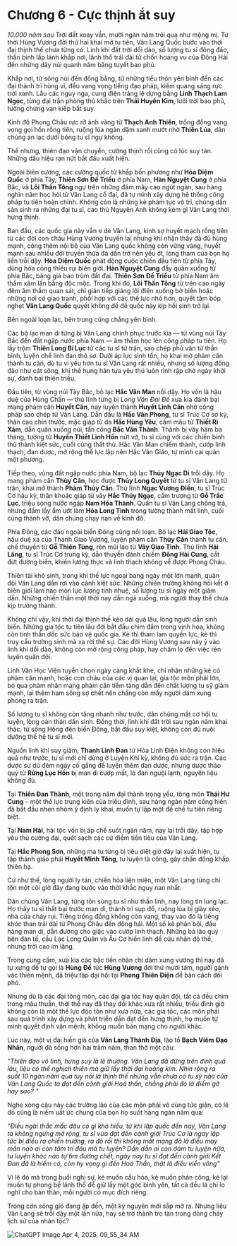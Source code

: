 # Chương 6 - Cực thịnh ắt suy

_10.000 năm sau_
Trời đất xoay vần, mười ngàn năm trôi qua như mộng mị. Từ thời Hùng Vương đời thứ hai khai mở tu tiên, Văn Lang Quốc bước vào thời đại thịnh thế chưa từng có. Linh khí đất trời dồi dào, số lượng tu sĩ đông đảo, thần binh lấp lánh khắp nơi, lãnh thổ trải dài từ chốn hoang vu của Đông Hải đến những dãy núi quanh năm băng tuyết bao phủ. 

Khắp nơi, từ sông núi đến đồng bằng, từ những tiểu thôn yên bình đến các đại thành trì hùng vĩ, đều vang vọng tiếng đạo pháp, kiếm quang sáng rực trời xanh. Lầu các nguy nga, cung điện tráng lệ dựng bằng **Linh Thạch Lam Ngọc**, từng đại trận phòng thủ khắc trên **Thái Huyền Kim**, lưới trời bao phủ, tưởng chừng vạn kiếp bất suy.  

Kinh đô Phong Châu rực rỡ ánh vàng từ **Thạch Anh Thiên**, trống đồng vang vọng gọi hồn rồng tiên, ruộng lúa ngàn dặm xanh mướt nhờ **Thiên Lúa**, dân chúng an lạc dưới bóng tu sĩ ngự không. 

Thế nhưng, thiên đạo vận chuyển, cường thịnh rồi cũng có lúc suy tàn. Những dấu hiệu rạn nứt bắt đầu xuất hiện. 

Ngoài biên cương, các cường quốc từ khắp bốn phương như **Hỏa Diệm Quốc** ở phía Tây, **Thiên Sơn Đế Triều** ở phía Nam, **Hàn Nguyệt Cung** ở phía Bắc, và **Lôi Thần Tông** ngự trên những đám mây cao ngút ngàn, sau hàng nghìn năm học hỏi từ Văn Lang cổ đại, đã tự mình xây dựng hệ thống công pháp tu tiên hoàn chỉnh. Không còn là những kẻ phàm tục vô tri, chúng dần sản sinh ra những đại tu sĩ, cao thủ Nguyên Anh không kém gì Văn Lang thời hưng thịnh.

Ban đầu, các quốc gia này vẫn e dè Văn Lang, kính sợ huyết mạch rồng tiên từ các đời con cháu Hùng Vương truyền lại nhưng khi nhận thấy đã đủ hùng mạnh, công thêm nội bộ của Văn Lang quốc không còn vững vàng, huyết mạnh sau nhiều đời truyền thừa đã dần trở nên yếu ớt, lòng tham của bọn họ liền trỗi dậy. **Hỏa Diệm Quốc** phát động cuộc chiến đầu tiên từ phía Tây, dùng hỏa công thiêu rụi biên giới. **Hàn Nguyệt Cung** đẩy quân xuống từ phía Bắc, băng giá bao trùm đất đai. **Thiên Sơn Đế Triều** từ phía Nam âm thầm xâm lấn bằng độc mộc. Trong khi đó, **Lôi Thần Tông** từ trên cao ngày đêm âm thầm quan sát, chỉ gián tiếp giáng lôi điện xuống bờ biển hoặc những nơi có giao tranh, phối hợp với các thế lực nhỏ hơn, quyết tâm bóp nghẹt **Văn Lang Quốc** quyết không để đế quốc này kịp hồi sinh trở lại.

Bên ngoài loạn lạc, bên trong cũng chẳng yên bình. 

Các bộ lạc man di từng bị Văn Lang chinh phục trước kia — từ vùng núi Tây Bắc đến đất ngập nước phía Nam — âm thầm học lén công pháp tu tiên. Họ lấy trộm **Thiên Long Bí Lục** từ các tu sĩ tử trận, sao chép phù văn từ thần binh, luyện chế linh đan thô sơ. Dưới áp lực sinh tồn, họ khai mở phàm căn thành tu căn, dù tu vi yếu hơn tu sĩ Văn Lang rất nhiều, nhưng số lượng đông đảo như cát sông, khí thế hung hãn tựa yêu thú luôn rình rập chờ ngày khởi sự, đánh bại thiên triều.

Đầu tiên, từ vùng núi Tây Bắc, bộ lạc **Hắc Vân Man** nổi dậy. Họ vốn là hậu duệ của Hùng Chấn — thủ lĩnh từng bị _Long Vân Đại Đế_ xưa kia đánh bại mang phàm căn **Huyết Căn**, nay luyện thành **Huyết Linh Căn** nhờ công pháp sao chép từ Văn Lang. Dẫn đầu là **Hắc Vân Phong**, tu sĩ Trúc Cơ sơ kỳ, thân cao chín thước, mặc giáp từ da **Hắc Hùng Yêu**, cầm mâu từ **Thiết Rỉ Xám**, dẫn quân xuống núi, tấn công **Bắc Vân Thành**. Thành bị vây hãm ba tháng, tường từ **Huyền Thiết Linh Hồn** nứt vỡ, tu sĩ cùng với các chiến binh thủ thành kiệt sức, cuối cùng thất thủ. Hắc Vân Man chiếm thành, cướp linh thạch, đan dược, mở rộng thế lực lập nên Hắc Vân Giáo, tự mình cai quản một phương.

Tiếp theo, vùng đất ngập nước phía Nam, bộ lạc **Thủy Ngạc Di** trỗi dậy. Họ mang phàm căn **Thủy Căn**, học được **Thủy Long Quyết** từ tu sĩ Văn Lang tử trận, khai mở thành **Phàm Thủy  Căn**. Thủ lĩnh **Ngạc Vương Điền**, tu sĩ Trúc Cơ hậu kỳ, thân khoác giáp từ vảy **Hắc Thủy Ngạc**, cầm trượng từ **Gỗ Trắc Lục**, triệu sóng nước ngập **Nam Hỏa Thành**. Quân tu sĩ Văn Lang chống trả, nhưng đầm lầy ẩm ướt làm **Hỏa Long Tinh** trong tường thành mất linh, cuối cùng thành vỡ, dân chúng chạy nạn về kinh đô.

Phía Đông, các đảo ngoài biển Đông cũng nổi loạn. Bộ lạc **Hải Giao Tộc**, hậu duệ xa của Thanh Giao Vương, luyện phàm căn **Thủy Căn** thành tu căn, chế thuyền từ **Gỗ Thiên Tùng**, rèn mũi lao từ **Vảy Giao Tinh**. Thủ lĩnh **Hải Lãng**, tu sĩ Trúc Cơ trung kỳ, dẫn thuyền đánh chiếm **Đông Hải Cung**, cắt đứt đường biển, khiến lương thực và linh thạch không về được Phong Châu.

Thiên tài khó sinh, trong khi thế lực ngoại bang ngày một lớn mạnh, quân đội Văn Lang dần rơi vào cảnh kiệt sức. Những chiến trường không hồi kết ở biên giới làm hao mòn lực lượng tinh nhuệ, số lượng tu sĩ ngày một giảm dần. Những chiến thần một thời nay dần ngã xuống, mà người thay thế chưa kịp trưởng thành.

Không chỉ vậy, khi thời đại thịnh thế kéo dài quá lâu, lòng người dần sinh biến. Những gia tộc tu tiên lâu đời bắt đầu chìm đắm trong vinh hoa, không còn tinh thần dốc sức bảo vệ quốc gia. Kẻ thì tham lam quyền lực, kẻ thì truy cầu trường sinh mà xa rời thế sự. Các đời Hùng Vương sau này ỷ vào linh khí dồi dào, không còn mở rộng công pháp, hay chăm lo đến việc rèn luyện quân đội.

Linh Vân Học Viện tuyển chọn ngày càng khắt khe, chỉ nhận những kẻ có phàm căn mạnh, hoặc con cháu của các vị quan lại, gia tộc môn phái lớn,  bỏ qua phàm nhân mang phàm căn tiềm tàng dẫn đến chất lượng tu sỹ giảm mạnh, lại thêm ham sống sợ chết nên chẳng còn mấy người dám xung phong ra trận. 

Số lượng tu sĩ không còn tăng nhanh như trước, dân chúng mất cơ hội tu luyện, lòng oán thán dần sinh. Đồng thời, linh khí đất trời sau ngàn năm khai thác, từ sông Hồng đến biển Đông, bắt đầu suy kiệt, không còn đủ nuôi dưỡng thế hệ tu sĩ mới.

Nguồn linh khí suy giảm, **Thanh Linh Đan** từ Hỏa Linh Điện không còn hiệu quả như trước, tu sĩ mới chỉ dừng ở Luyện Khí kỳ, không đủ sức ra trận. Các dược sư dù đêm ngày cố gắng để luyện thêm đan dược, nhưng dược thảo quý từ **Rừng Lục Hồn** bị man di cướp mất, lò đan nguội lạnh, nguyên liệu không đủ.

Tại **Thiên Đan Thành**, một trong năm đại thành trọng yếu, tông môn **Thái Hư Cung** – một thế lực trung kiên của triều đình, sau hàng ngàn năm cống hiến đã bắt đầu nhen nhóm ý định ly khai, muốn tự lập một đế chế tu tiên riêng biệt.  

Tại **Nam Hải**, hải tộc vốn bị áp chế suốt ngàn năm, nay lại trỗi dậy, tập hợp yêu thú cường đại, quét sạch các cứ điểm tiền tiêu của Văn Lang.  

Tại **Hắc Phong Sơn**, những ma tu từng bị tiêu diệt giờ đây lại xuất hiện, tụ tập thành giáo phái **Huyết Minh Tông**, tu luyện tà công, gây chấn động khắp thiên hạ.  

Cứ như thế, lòng người ly tán, chiến hỏa liên miên, một Văn Lang từng chí tôn một cõi giờ đây đang bước vào thời khắc nguy nan nhất.  

Dân chúng Văn Lang, từng tôn sùng tu sĩ như thần linh, nay lòng tin lung lạc. Họ thấy tu sĩ thất bại trước man di, thành trì sụp đổ, ruộng lúa bị giày xéo, nhà cửa cháy rụi. Tiếng trống đồng không còn vang, thay vào đó là tiếng khóc than trải dài từ Phong Châu đến đông hải. Một số kẻ phản bội, đầu hàng man di, dẫn đường cho giặc vào cướp linh thạch. Những bà lão quỳ bên đàn tế, cầu Lạc Long Quân và Âu Cơ hiển linh để cứu nhân độ thế, nhưng trời cao im lặng.

Trong cung cấm, xưa kia các bậc tiền nhân chỉ dám xưng vương thì nay đã tự xưng đế tự gọi là **Hùng Đế** tức **Hùng Vương** đời thứ mười tám, người gánh vác thiên mệnh, đã triệu tập đại hội tại **Phong Thiên Điện** để bàn cách đối phó. 

Nhưng dù là các đại tông môn, các đại gia tộc hay quân đội, tất cả đều chìm trong mâu thuẫn, thời thế nay đã thay đổi khác xưa rất nhiều, triều đình giờ không còn là một thế lực độc tôn như xưa nữa, các gia tộc, các môn phái sau quá trình xây dựng và phát triển dần đạt đến hưng thịnh, họ muốn tự mình quyết định vận mệnh, không muốn bán mạng cho người khác.

Lúc này, một vị đại hiền giả của **Văn Lang Thánh Địa**, lão tổ **Bạch Viêm Đạo Nhân**, người đã sống hơn hai trăm năm, than thở một câu:  

*"Thiên đạo vô tình, hưng suy là lẽ thường. Văn Lang đã đứng trên đỉnh quá lâu, liệu có thể nghịch thiên mà giữ lấy thời đại hoàng kim. Nhìn rộng ra suốt 10 ngàn năm qua tuy nói là thịnh thế nhưng vẫn chưa có tu sỹ nào của Văn Lang Quốc ta đạt đến cảnh giới Hoá thần, chẳng phải đó là điềm gở hay sao? "* 

Nghe xong câu này các trưởng lão của các môn phái vô cùng tức giận, có lẽ đó cũng là niềm uất ức chung của bọn họ suốt hàng ngàn năm qua:

_"Điều ngài thắc mắc đâu có gì khó hiểu, từ khi lập quốc đến nay, Văn Lang ta không ngừng mở rộng, tu sĩ vừa đạt đến cảnh giới Trúc Cơ là ngay lập tức bị điều ra chiến trường, ra đó rồi thì không mất mạng đã là điều may mắn nào ai còn tâm trí đâu mà tu luyện? Dần dần ai còn dám tu luyện nữa, tu luyện khác nào tự tìm đường chết, ngày nay tu sĩ đạt đến cảnh giới Kết Đan đã là hiếm có, còn hy vọng gì đến Hoá Thần, thật là điều viển vông"_

Vì lẽ đó mà trong buổi nghị sự, kẻ muốn cầu hòa, kẻ muốn phản công, kẻ lại muốn tự phong bế lãnh thổ để giữ lấy một góc bình yên, tất cả đều là chỉ lo nghĩ cho bản thân, mỗi người có mục đích riêng.
 
Trong cơn sóng gió đang ập đến, một kỷ nguyên mới sắp mở ra. Nhưng liệu Văn Lang sẽ trỗi dậy một lần nữa, hay sẽ trở thành tro tàn trong dòng chảy lịch sử của nhân tộc?

![ChatGPT Image Apr 4, 2025, 09_55_34 AM](https://github.com/user-attachments/assets/ab0286f1-f272-45db-b8c7-39f76d8a89a0)
